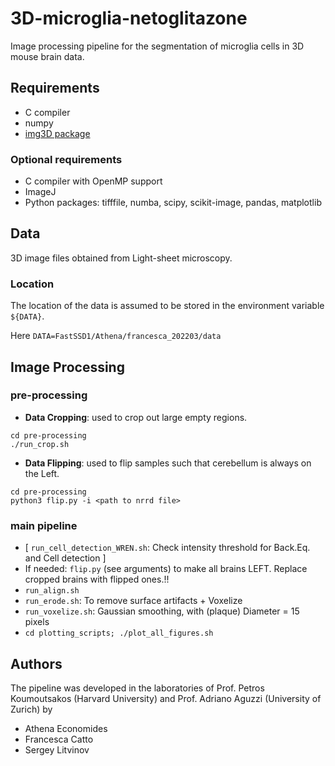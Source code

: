 # 3D-microglia-netoglitazone

Image processing pipeline for the segmentation of microglia cells in 3D mouse brain data.


## Requirements

* C compiler
* numpy
* [img3D package](https://github.com/aecon/img3D)

### Optional requirements

* C compiler with OpenMP support
* ImageJ
* Python packages: tifffile, numba, scipy, scikit-image, pandas, matplotlib



## Data

3D image files obtained from Light-sheet microscopy.

### Location

The location of the data is assumed to be stored in the environment variable `${DATA}`.

Here `DATA=FastSSD1/Athena/francesca_202203/data`



## Image Processing

### pre-processing

* **Data Cropping**: used to crop out large empty regions.
```
cd pre-processing
./run_crop.sh
```

* **Data Flipping**: used to flip samples such that cerebellum is always on the Left.
```
cd pre-processing
python3 flip.py -i <path to nrrd file>
```


### main pipeline

* [ `run_cell_detection_WREN.sh`: Check intensity threshold for Back.Eq. and Cell detection ]  
* If needed: `flip.py` (see arguments) to make all brains LEFT. Replace cropped brains with flipped ones.!! 
* `run_align.sh`  
* `run_erode.sh`: To remove surface artifacts + Voxelize  
* `run_voxelize.sh`: Gaussian smoothing, with (plaque) Diameter = 15 pixels  
* `cd plotting_scripts; ./plot_all_figures.sh`


## Authors
The pipeline was developed in the laboratories of Prof. Petros Koumoutsakos (Harvard University) and Prof. Adriano Aguzzi (University of Zurich) by
* Athena Economides
* Francesca Catto
* Sergey Litvinov
